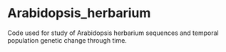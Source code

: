 # Arabidopsis_herbarium
Code used for study of Arabidopsis herbarium sequences and temporal population genetic change through time.
